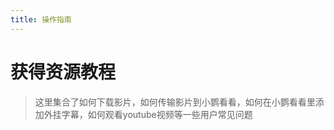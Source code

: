 ```yaml
---
title: 操作指南
---
```


# 获得资源教程

> 这里集合了如何下载影片，如何传输影片到小鹦看看，如何在小鹦看看里添加外挂字幕，如何观看youtube视频等一些用户常见问题

<script setup>
import MapList from "../../.vitepress/components/MapList.vue";
</script>

<MapList />

<ImageCard imageSrc="https://video.pollykann.com/jpg/app_desc-X0DNYhnq.jpg" description=""/> 